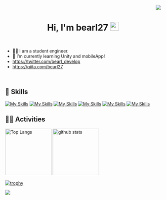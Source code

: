  <p align="right"> 
  <img src="https://komarev.com/ghpvc/?username=bearl27" />
 </p>


<h1 align="center">Hi, I'm bearl27  <img src="https://media.giphy.com/media/hvRJCLFzcasrR4ia7z/giphy.gif" width="28"></h1>
<br>

 - 👩‍🎓 I am a student engineer.
 - 🌱 I’m currently learning Unity and mobileApp!
 - https://twitter.com/bearl_develop
 - https://qiita.com/bearl27


<br>

## 🌱 Skills
[![My Skills](https://skillicons.dev/icons?i=react)](https://react.dev/)
[![My Skills](https://skillicons.dev/icons?i=nextjs)](https://nextjs.org/)
[![My Skills](https://skillicons.dev/icons?i=ts)](https://www.typescriptlang.org/)
[![My Skills](https://skillicons.dev/icons?i=css)](https://developer.mozilla.org/ja/docs/Web/CSS/Reference)
[![My Skills](https://skillicons.dev/icons?i=figma)](https://www.figma.com/)
[![My Skills](https://skillicons.dev/icons?i=docker)](https://www.docker.com/)


## 🏃‍♀️ Activities
 <p align="left"> 
  <img alt="Top Langs" height="150px" src="https://github-readme-stats.vercel.app/api/top-langs/?username=bearl27&layout=compact&count_private=true&show_icons=true&theme=tokyonight" />
  <img alt="github stats" height="150px" src="https://github-readme-stats.vercel.app/api?username=bearl27&count_private=true&show_icons=true&show_icons=true&theme=tokyonight" />
</p>

[![trophy](https://github-profile-trophy.vercel.app/?username=bearl27&theme=tokyonight&column=7)](https://github.com/bearl27/github-profile-trophy)


[![](https://github-readme-streak-stats.herokuapp.com/?user=bearl27&theme=tokyonight)](https://github-readme-streak-stats.herokuapp.com/?user=bearl27&theme=tokyonight)

